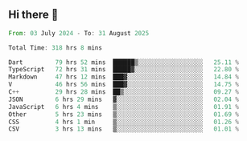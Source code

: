 ## Hi there 👋

<!--START_SECTION:waka-->

```rust
From: 03 July 2024 - To: 31 August 2025

Total Time: 318 hrs 8 mins

Dart         79 hrs 52 mins  ██████▒░░░░░░░░░░░░░░░░░░   25.11 %
TypeScript   72 hrs 31 mins  █████▓░░░░░░░░░░░░░░░░░░░   22.80 %
Markdown     47 hrs 12 mins  ███▓░░░░░░░░░░░░░░░░░░░░░   14.84 %
V            46 hrs 56 mins  ███▓░░░░░░░░░░░░░░░░░░░░░   14.75 %
C++          29 hrs 28 mins  ██▒░░░░░░░░░░░░░░░░░░░░░░   09.27 %
JSON         6 hrs 29 mins   ▓░░░░░░░░░░░░░░░░░░░░░░░░   02.04 %
JavaScript   6 hrs 4 mins    ▒░░░░░░░░░░░░░░░░░░░░░░░░   01.91 %
Other        5 hrs 23 mins   ▒░░░░░░░░░░░░░░░░░░░░░░░░   01.69 %
CSS          4 hrs 1 min     ▒░░░░░░░░░░░░░░░░░░░░░░░░   01.26 %
CSV          3 hrs 13 mins   ▒░░░░░░░░░░░░░░░░░░░░░░░░   01.01 %
```

<!--END_SECTION:waka-->

<!--
**mathiskakal/mathiskakal** is a ✨ _special_ ✨ repository because its `README.md` (this file) appears on your GitHub profile.

Here are some ideas to get you started:

- 🔭 I’m currently working on ...
- 🌱 I’m currently learning ...
- 👯 I’m looking to collaborate on ...
- 🤔 I’m looking for help with ...
- 💬 Ask me about ...
- 📫 How to reach me: ...
- 😄 Pronouns: ...
- ⚡ Fun fact: ...
-->
